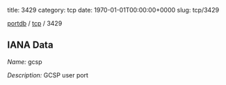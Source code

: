title: 3429
category: tcp
date: 1970-01-01T00:00:00+0000
slug: tcp/3429

[portdb](/) / [tcp](/category/tcp.html) / 3429


## IANA Data

_Name:_ gcsp

_Description:_ GCSP user port


